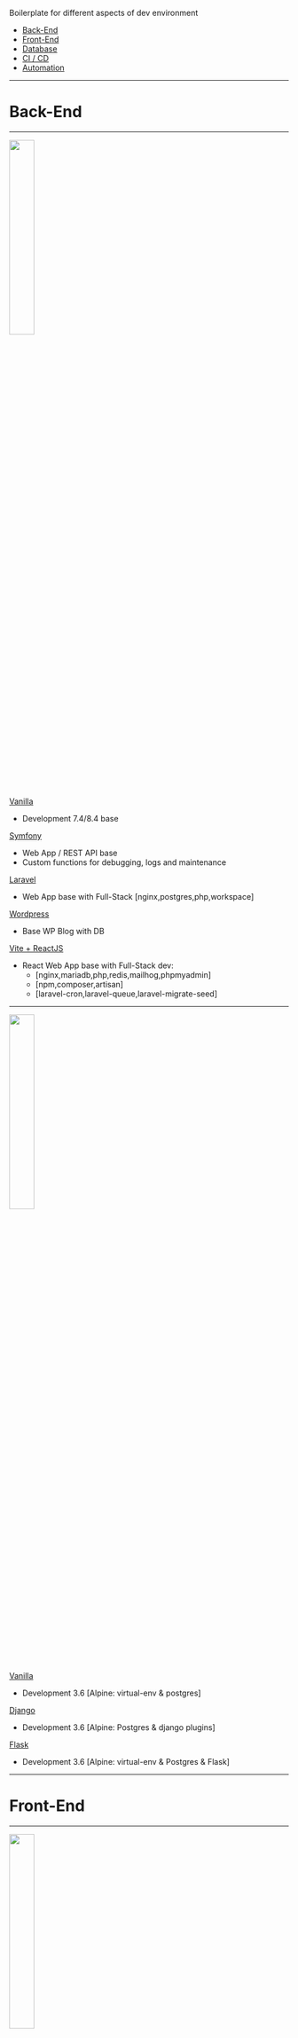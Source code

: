 Boilerplate for different aspects of dev environment
- [Back-End](#back-kend)
- [Front-End](#front-end)
- [Database](#database)
- [CI / CD](#ci/cd)
- [Automation](#automation)




---

# Back-End

---


<p align="left">
<img src="https://cdn.jsdelivr.net/gh/devicons/devicon@latest/icons/php/php-original.svg"  width="30%" heigh="30%" align="center">
</p>

[Vanilla](https://www.php.net/docs.php)
- Development 7.4/8.4 base

[Symfony](https://symfony.com/doc/current/index.html)
- Web App / REST API base
- Custom functions for debugging, logs and maintenance

[Laravel](https://laravel.com/docs/12.x/installation)
- Web App base with Full-Stack [nginx,postgres,php,workspace]

[Wordpress](https://wordpress.org/documentation/)
- Base WP Blog with DB

[Vite + ReactJS](https://github.com/vitejs/vite/tree/main/packages/create-vite)
- React Web App base with Full-Stack dev:
	- [nginx,mariadb,php,redis,mailhog,phpmyadmin]
 	- [npm,composer,artisan]
  	- [laravel-cron,laravel-queue,laravel-migrate-seed]

-----

<p align="left">
<img src="https://cdn.jsdelivr.net/gh/devicons/devicon@latest/icons/python/python-original.svg" width="30%" heigh="30%" align="center">
</p>

[Vanilla](https://docs.python.org/3.12/py-modindex.html)
- Development 3.6 [Alpine: virtual-env & postgres]

[Django](https://docs.djangoproject.com/en/5.2/)
- Development 3.6 [Alpine: Postgres & django plugins]

[Flask](https://pypi.org/project/Flask/)
- Development 3.6 [Alpine: virtual-env & Postgres & Flask]




---

# Front-End

---


<p align="left">
<img src="https://cdn.jsdelivr.net/gh/devicons/devicon@latest/icons/javascript/javascript-plain.svg" width="30%" heigh="30%" align="center">
</p>

##### Coming soon
- Typescript
- VueJS
- ReactJS


---


<p align="left">
<img src="https://cdn.jsdelivr.net/gh/devicons/devicon@latest/icons/html5/html5-plain.svg" width="20%" heigh="20%" align="center">
<img src="https://cdn.jsdelivr.net/gh/devicons/devicon@latest/icons/css3/css3-plain.svg" width="20%" heigh="20%" align="center">
</p>

##### Coming soon
- CSS boilerplate
- HTML boilerplate




---

# Database

---


<p align="left">
<img src="https://cdn.jsdelivr.net/gh/devicons/devicon@latest/icons/mysql/mysql-plain-wordmark.svg" width="15%" heigh="15%" align="center" >
<img src="https://cdn.jsdelivr.net/gh/devicons/devicon@latest/icons/postgresql/postgresql-plain-wordmark.svg" width="15%" heigh="15%" align="center" >
</p>

[MariaDB](https://mariadb.com/docs/server/server-management/install-and-upgrade-mariadb/installing-mariadb/binary-packages/automated-mariadb-deployment-and-administration/docker-and-mariadb)
- Build image with entrypoint + healthcheck

[PostGreSQL](https://docs.docker.com/reference/samples/postgres/)
- Build image with db init script

---

<p align="left">
	<img src="https://cdn.jsdelivr.net/gh/devicons/devicon@latest/icons/mongodb/mongodb-plain-wordmark.svg"  width="15%" heigh="15%" align="center" >
    <img src="https://cdn.jsdelivr.net/gh/devicons/devicon@latest/icons/redis/redis-plain-wordmark.svg" width="15%" heigh="15%" align="center" >
</p>

[MongoDB](https://www.mongodb.com/docs/)
- Build base image with Mongo-Express container

[Redis](https://redis.io/docs/latest/operate/oss_and_stack/management/config/)
- Build base image container with config

##### Coming soon
- InfluxDB




---

# CI/CD

---


### Continuous Integration Tools

<p align="left">
	<img src="https://cdn.jsdelivr.net/gh/devicons/devicon@latest/icons/jenkins/jenkins-original.svg" width="15%" heigh="15%" align="center" >
    <img src="https://cdn.jsdelivr.net/gh/devicons/devicon@latest/icons/gitlab/gitlab-original-wordmark.svg" width="15%" heigh="15%" align="center" >
</p>

 [Jenkins](https://www.jenkins.io/doc/book/)
- Base for App testing

[Gitlab CE](https://docs.gitlab.com/)
- Base for git repos, issue tracking, CI/CD, Wiki, and more.




---

# Automation

---

<p align="left">
<img src="https://cdn.jsdelivr.net/gh/devicons/devicon@latest/icons/ansible/ansible-original-wordmark.svg" width="30%" heigh="30%" align="center">
</p>

[Ansible](https://docs.ansible.com/ansible/latest/collections/community/docker/index.html)
- Base for agentless workflow automation + playbook yaml
